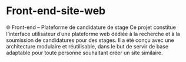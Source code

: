# Front-end-site-web
🌐 Front-end – Plateforme de candidature de stage Ce projet constitue l’interface utilisateur d’une plateforme web dédiée à la recherche et à la soumission de candidatures pour des stages. Il a été conçu avec une architecture modulaire et réutilisable, dans le but de servir de base adaptable pour toute personne souhaitant créer un site similaire.
